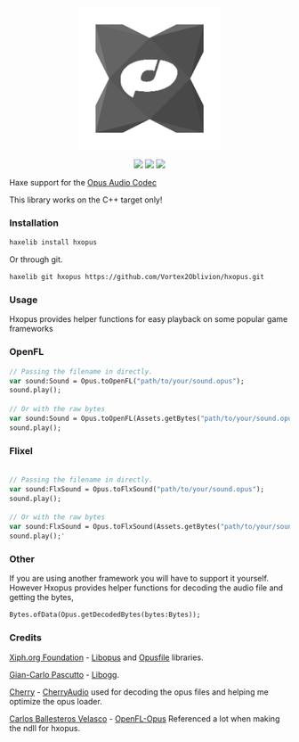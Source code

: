 <p align="center">
    <img src="logo.png" width="256" />
</p>
<p align="center">  
    <img src="https://img.shields.io/github/repo-size/Vortex2Oblivion/hxopus" />
    <img src="https://badgen.net/github/open-issues/Vortex2Oblivion/hxopus" />
    <img src="https://badgen.net/badge/license/MIT/green"/>
</p>

Haxe support for the [Opus Audio Codec](https://opus-codec.org/)

This library works on the C++ target only!

### Installation

```bash
haxelib install hxopus
```

Or through git.

```bash
haxelib git hxopus https://github.com/Vortex2Oblivion/hxopus.git
```

### Usage

Hxopus provides helper functions for easy playback on some popular game frameworks

### OpenFL

```hx
// Passing the filename in directly.
var sound:Sound = Opus.toOpenFL("path/to/your/sound.opus");
sound.play();

// Or with the raw bytes
var sound:Sound = Opus.toOpenFL(Assets.getBytes("path/to/your/sound.opus"));
sound.play();
```

### Flixel

```hx

// Passing the filename in directly.
var sound:FlxSound = Opus.toFlxSound("path/to/your/sound.opus");
sound.play();

// Or with the raw bytes
var sound:FlxSound = Opus.toFlxSound(Assets.getBytes("path/to/your/sound.opus"));
sound.play();'
```

### Other

If you are using another framework you will have to support it yourself. However Hxopus provides helper functions for decoding the audio file and getting the bytes,

```hx
Bytes.ofData(Opus.getDecodedBytes(bytes:Bytes));
```

### Credits

[Xiph.org Foundation](https://xiph.org/) - [Libopus](https://github.com/xiph/opus) and [Opusfile](https://github.com/xiph/opusfile) libraries.

[Gian-Carlo Pascutto](https://github.com/gcp) - [Libogg](https://github.com/gcp/libogg).

[Cherry](https://git.gay/cherry) - [CherryAudio](https://git.gay/cherry/cherryaudio) used for decoding the opus files and helping me optimize the opus loader.

[Carlos Ballesteros Velasco](https://github.com/soywiz) - [OpenFL-Opus](https://lib.haxe.org/p/openfl-opus/) Referenced a lot when making the ndll for hxopus.
